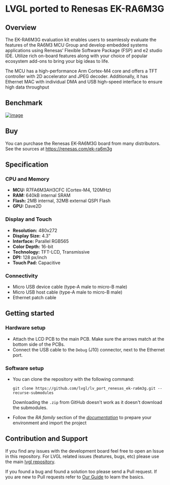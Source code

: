 # LVGL ported to Renesas EK-RA6M3G

## Overview

The EK-RA6M3G evaluation kit enables users to seamlessly evaluate the features of the RA6M3 MCU Group and develop embedded systems applications using Renesas’ Flexible Software Package (FSP) and e2 studio IDE. Utilize rich on-board features along with your choice of popular ecosystem add-ons to bring your big ideas to life.

The MCU has a high-performance Arm Cortex-M4 core and offers a TFT controller with 2D accelerator and JPEG decoder. Additionally, it has Ethernet MAC with individual DMA and USB high-speed interface to ensure high data throughput

## Benchmark

[![image](https://github.com/lvgl/lv_port_renesas_ek-ra6m3g/assets/7599318/b3944a9c-c719-41f3-8aad-e08bf955c11b)
](https://www.youtube.com/watch?v=0kar4Ee3Qic)


## Buy

You can purchase the Renesas EK-RA6M3G board from many distributors. See the sources at https://renesas.com/ek-ra6m3g

## Specification

### CPU and Memory
- **MCU:** R7FA6M3AH3CFC (Cortex-M4, 120MHz)
- **RAM:** 640kB internal SRAM
- **Flash:** 2MB internal, 32MB external QSPI Flash
- **GPU:** Dave2D

### Display and Touch
- **Resolution:** 480x272
- **Display Size:** 4.3”
- **Interface:** Parallel RGB565
- **Color Depth:** 16-bit
- **Technology:** TFT-LCD, Transmissive
- **DPI:** 128 px/inch
- **Touch Pad:** Capacitive

### Connectivity
- Micro USB device cable (type-A male to micro-B male)
- Micro USB host cable (type-A male to micro-B male)
- Ethernet patch cable

## Getting started

### Hardware setup
- Attach the LCD PCB to the main PCB. Make sure the arrows match at the bottom side of the PCBs.
- Connect the USB cable to the `Debug` (J10) connector, next to the Ethernet port.

### Software setup
- You can clone the repository with the following command:
    ```
    git clone https://github.com/lvgl/lv_port_renesas_ek-ra6m3g.git --recurse-submodules
    ```
    Downloading the `.zip` from GitHub doesn't work as it doesn't download the submodules.

- Follow the *RA family* section of the [*documentation*](https://docs.lvgl.io/master/integration/chip/renesas.html#get-started-with-the-renesas-ecosystem) to prepare your environment and import the project

## Contribution and Support

If you find any issues with the development board feel free to open an Issue in this repository. For LVGL related issues (features, bugs, etc) please use the main [lvgl repository](https://github.com/lvgl/lvgl). 

If you found a bug and found a solution too please send a Pull request. If you are new to Pull requests refer to [Our Guide](https://docs.lvgl.io/master/CONTRIBUTING.html#pull-request) to learn the basics.


